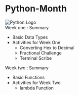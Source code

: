 # Python-Month
![Python Logo](https://www.python.org/static/img/python-logo.png)
<br>
Week one : Summary

- Basic Data Types 
- Activities for Week One
  - Converting Hex to Decimal
  - Fractional Challenge 
  - Terminal Scribe 


Week two : Summary

- Basic Functions 
- Activities for Week Two
  - lambda Function
